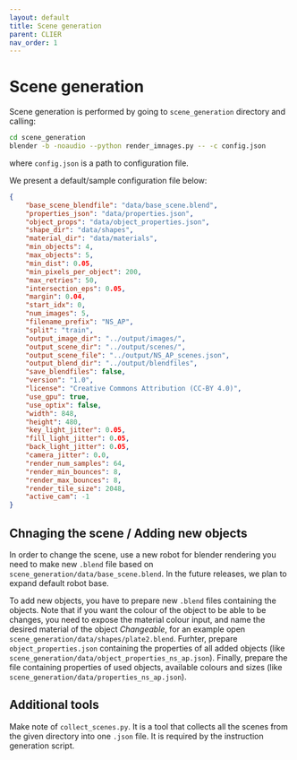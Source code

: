 ```yaml
---
layout: default
title: Scene generation
parent: CLIER
nav_order: 1
---
```


# Scene generation

Scene generation is performed by going to `scene_generation` directory and calling:
```bash
cd scene_generation
blender -b -noaudio --python render_imnages.py -- -c config.json
```
where `config.json` is a path to configuration file.

We present a default/sample configuration file below:
```json
{
    "base_scene_blendfile": "data/base_scene.blend",
    "properties_json": "data/properties.json",
    "object_props": "data/object_properties.json",
    "shape_dir": "data/shapes",
    "material_dir": "data/materials",
    "min_objects": 4,
    "max_objects": 5,
    "min_dist": 0.05,
    "min_pixels_per_object": 200,
    "max_retries": 50,
    "intersection_eps": 0.05,
    "margin": 0.04,
    "start_idx": 0,
    "num_images": 5,
    "filename_prefix": "NS_AP",
    "split": "train",
    "output_image_dir": "../output/images/",
    "output_scene_dir": "../output/scenes/",
    "output_scene_file": "../output/NS_AP_scenes.json",
    "output_blend_dir": "../output/blendfiles",
    "save_blendfiles": false,
    "version": "1.0",
    "license": "Creative Commons Attribution (CC-BY 4.0)",
    "use_gpu": true,
    "use_optix": false,
    "width": 848,
    "height": 480,
    "key_light_jitter": 0.05,
    "fill_light_jitter": 0.05,
    "back_light_jitter": 0.05,
    "camera_jitter": 0.0,
    "render_num_samples": 64,
    "render_min_bounces": 8,
    "render_max_bounces": 8,
    "render_tile_size": 2048,
    "active_cam": -1
}
```

## Chnaging the scene / Adding new objects
In order to change the scene, use a new robot for blender rendering you need to make new `.blend` file based on `scene_generation/data/base_scene.blend`. In the future releases, we plan to expand default robot base. 

To add new objects, you have to prepare new `.blend` files containing the objects. Note that if you want the colour of the object to be able to be changes, you need to expose the material colour input, and name the desired material of the object *Changeable*, for an example open `scene_generation/data/shapes/plate2.blend`. Furhter, prepare `object_properties.json` containing the properties of all added objects (like `scene_generation/data/object_properties_ns_ap.json`). Finally, prepare the file containing properties of used objects, available colours and sizes (like `scene_generation/data/properties_ns_ap.json`).

## Additional tools
Make note of `collect_scenes.py`. It is a tool that collects all the scenes from the given directory into one `.json` file. It is required by the instruction generation script.


